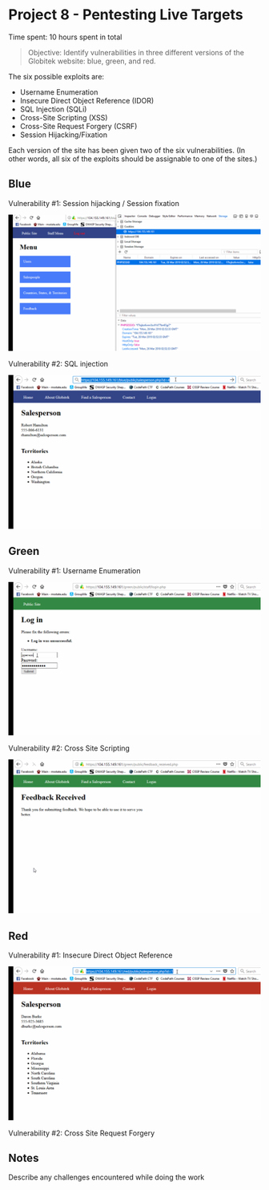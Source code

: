 # Project 8 - Pentesting Live Targets

Time spent: 10 hours spent in total

> Objective: Identify vulnerabilities in three different versions of the Globitek website: blue, green, and red.

The six possible exploits are:
* Username Enumeration
* Insecure Direct Object Reference (IDOR)
* SQL Injection (SQLi)
* Cross-Site Scripting (XSS)
* Cross-Site Request Forgery (CSRF)
* Session Hijacking/Fixation

Each version of the site has been given two of the six vulnerabilities. (In other words, all six of the exploits should be assignable to one of the sites.)

## Blue

Vulnerability #1: Session hijacking / Session fixation

![alt text][logo0]

[logo0]:https://github.com/ke301/facebookhackingweek8/blob/master/blue2.gif

Vulnerability #2: SQL injection

![alt text][logo1]

[logo1]: https://github.com/ke301/facebookhackingweek8/blob/master/blue1.gif


## Green

Vulnerability #1: Username Enumeration

![alt text][logo2]

[logo2]:https://github.com/ke301/facebookhackingweek8/blob/master/green1.gif

Vulnerability #2: Cross Site Scripting

![alt text][logo3]

[logo3]:https://github.com/ke301/facebookhackingweek8/blob/master/green2.gif


## Red

Vulnerability #1: Insecure Direct Object Reference

![alt text][logo4]

[logo4]:https://github.com/ke301/facebookhackingweek8/blob/master/red1.gif

Vulnerability #2: Cross Site Request Forgery


## Notes

Describe any challenges encountered while doing the work

